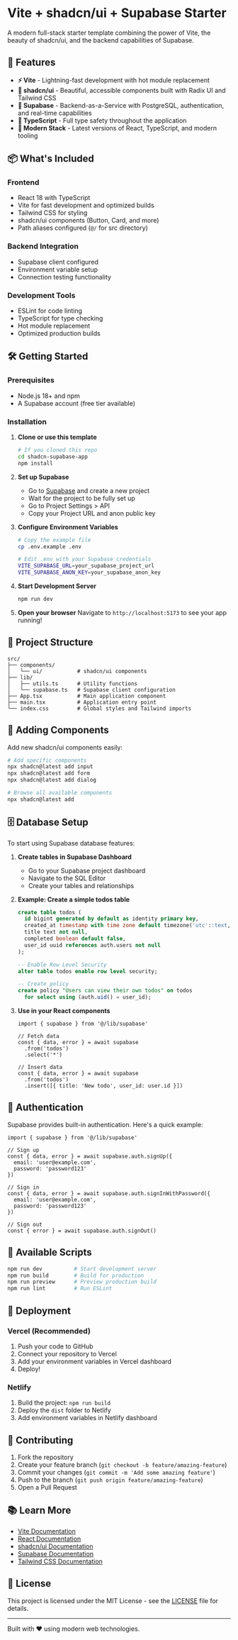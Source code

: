 # Vite + shadcn/ui + Supabase Starter

A modern full-stack starter template combining the power of Vite, the beauty of shadcn/ui, and the backend capabilities of Supabase.

## 🚀 Features

- **⚡ Vite** - Lightning-fast development with hot module replacement
- **🎨 shadcn/ui** - Beautiful, accessible components built with Radix UI and Tailwind CSS
- **🚀 Supabase** - Backend-as-a-Service with PostgreSQL, authentication, and real-time capabilities
- **📱 TypeScript** - Full type safety throughout the application
- **🎯 Modern Stack** - Latest versions of React, TypeScript, and modern tooling

## 📦 What's Included

### Frontend
- React 18 with TypeScript
- Vite for fast development and optimized builds
- Tailwind CSS for styling
- shadcn/ui components (Button, Card, and more)
- Path aliases configured (`@/` for src directory)

### Backend Integration
- Supabase client configured
- Environment variable setup
- Connection testing functionality

### Development Tools
- ESLint for code linting
- TypeScript for type checking
- Hot module replacement
- Optimized production builds

## 🛠️ Getting Started

### Prerequisites
- Node.js 18+ and npm
- A Supabase account (free tier available)

### Installation

1. **Clone or use this template**
   ```bash
   # If you cloned this repo
   cd shadcn-supabase-app
   npm install
   ```

2. **Set up Supabase**
   - Go to [Supabase](https://supabase.com) and create a new project
   - Wait for the project to be fully set up
   - Go to Project Settings > API
   - Copy your Project URL and anon public key

3. **Configure Environment Variables**
   ```bash
   # Copy the example file
   cp .env.example .env
   
   # Edit .env with your Supabase credentials
   VITE_SUPABASE_URL=your_supabase_project_url
   VITE_SUPABASE_ANON_KEY=your_supabase_anon_key
   ```

4. **Start Development Server**
   ```bash
   npm run dev
   ```

5. **Open your browser**
   Navigate to `http://localhost:5173` to see your app running!

## 📁 Project Structure

```
src/
├── components/
│   └── ui/           # shadcn/ui components
├── lib/
│   ├── utils.ts      # Utility functions
│   └── supabase.ts   # Supabase client configuration
├── App.tsx           # Main application component
├── main.tsx          # Application entry point
└── index.css         # Global styles and Tailwind imports
```

## 🎨 Adding Components

Add new shadcn/ui components easily:

```bash
# Add specific components
npx shadcn@latest add input
npx shadcn@latest add form
npx shadcn@latest add dialog

# Browse all available components
npx shadcn@latest add
```

## 🗄️ Database Setup

To start using Supabase database features:

1. **Create tables in Supabase Dashboard**
   - Go to your Supabase project dashboard
   - Navigate to the SQL Editor
   - Create your tables and relationships

2. **Example: Create a simple todos table**
   ```sql
   create table todos (
     id bigint generated by default as identity primary key,
     created_at timestamp with time zone default timezone('utc'::text, now()) not null,
     title text not null,
     completed boolean default false,
     user_id uuid references auth.users not null
   );

   -- Enable Row Level Security
   alter table todos enable row level security;

   -- Create policy
   create policy "Users can view their own todos" on todos
     for select using (auth.uid() = user_id);
   ```

3. **Use in your React components**
   ```tsx
   import { supabase } from '@/lib/supabase'

   // Fetch data
   const { data, error } = await supabase
     .from('todos')
     .select('*')

   // Insert data
   const { data, error } = await supabase
     .from('todos')
     .insert([{ title: 'New todo', user_id: user.id }])
   ```

## 🔐 Authentication

Supabase provides built-in authentication. Here's a quick example:

```tsx
import { supabase } from '@/lib/supabase'

// Sign up
const { data, error } = await supabase.auth.signUp({
  email: 'user@example.com',
  password: 'password123'
})

// Sign in
const { data, error } = await supabase.auth.signInWithPassword({
  email: 'user@example.com',
  password: 'password123'
})

// Sign out
const { error } = await supabase.auth.signOut()
```

## 🎯 Available Scripts

```bash
npm run dev          # Start development server
npm run build        # Build for production
npm run preview      # Preview production build
npm run lint         # Run ESLint
```

## 🚀 Deployment

### Vercel (Recommended)
1. Push your code to GitHub
2. Connect your repository to Vercel
3. Add your environment variables in Vercel dashboard
4. Deploy!

### Netlify
1. Build the project: `npm run build`
2. Deploy the `dist` folder to Netlify
3. Add environment variables in Netlify dashboard

## 🤝 Contributing

1. Fork the repository
2. Create your feature branch (`git checkout -b feature/amazing-feature`)
3. Commit your changes (`git commit -m 'Add some amazing feature'`)
4. Push to the branch (`git push origin feature/amazing-feature`)
5. Open a Pull Request

## 📚 Learn More

- [Vite Documentation](https://vitejs.dev/)
- [React Documentation](https://react.dev/)
- [shadcn/ui Documentation](https://ui.shadcn.com/)
- [Supabase Documentation](https://supabase.com/docs)
- [Tailwind CSS Documentation](https://tailwindcss.com/)

## 📄 License

This project is licensed under the MIT License - see the [LICENSE](LICENSE) file for details.

---

Built with ❤️ using modern web technologies.
